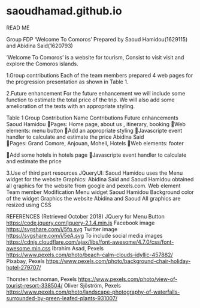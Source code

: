 # saoudhamad.github.io

READ ME

Group FDP
‘Welcome To Comoros’
Prepared by Saoud Hamidou(1629115) and Abidina Said(1620793)

‘Welcome To Comoros’ is a website for tourism, Consist to visit visit and explore the Comoros islands.

1.Group contributions
Each of the team members prepared 4 web pages for the progression presentation as shown in Table 1.

2.Future enhancement
For the future enhancement we will include some function to estimate the total price of the trip. We will also add some amelioration of the texts with an appropriate styling.

Table 1 Group Contribution
Name 	Contributions	Future enhancements
Saoud Hamidou	Pages: Home page, about us , itinerary, booking
Web elements: menu button	Add an appropriate styling 
Javascripte event handler to calculate and estimate the price
Abidina Said 	
Pages: Grand Comore, Anjouan, Moheli, Hotels
Web elements: footer
	
Add some hotels in hotels page
Javascripte event handler to calculate and estimate the price

3.Use of third part resources
JQueryUI: Saoud Hamidou uses the Menu widget for the website 
Graphics: Abidina Said and Saoud Hamidou obtained all graphics for the website from google and pexels.com.
Web element	Team member	Modification
Menu widget	Saoud Hamidou	Background color of the widget
Graphics the website	Abidina and Saoud	All graphics are resized using CSS
 
REFERENCES (Retrieved October 2018)
JQuery for Menu Button
https://code.jquery.com/jquery-2.1.4.min.js
Facebook image
https://svgshare.com/i/5fq.svg
Twitter image
https://svgshare.com/i/5eA.svg
To include social media images
https://cdnjs.cloudflare.com/ajax/libs/font-awesome/4.7.0/css/font-awesome.min.css
Ibrahim Asad, Pexels
https://www.pexels.com/photo/beach-calm-clouds-idyllic-457882/
Pixabay, Pexels
https://www.pexels.com/photo/background-chair-holiday-hotel-279707/


Thorsten technoman, Pexels
https://www.pexels.com/photo/view-of-tourist-resort-338504/
Oliver Sjöström, Pexels
https://www.pexels.com/photo/landscape-photography-of-waterfalls-surrounded-by-green-leafed-plants-931007/
